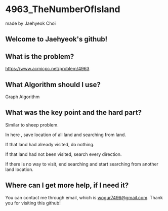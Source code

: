 # 4963_TheNumberOfIsland

made by Jaehyeok Choi

## Welcome to Jaehyeok's github!

## What is the problem?

https://www.acmicpc.net/problem/4963

## What Algorithm should I use?

Graph Algorithm

## What was the key point and the hard part?

Similar to sheep problem.

In here , save location of all land and searching from land.

If that land had already visited, do nothing.

If that land had not been visited, search every direction. 

If there is no way to visit, end searching and start searching from another land location.

## Where can I get more help, if I need it?

You can contact me through email, which is wogur7496@gmail.com.
Thank you for visiting this github!
